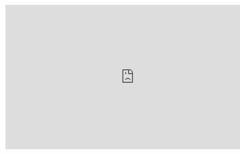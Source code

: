 <iframe style="border: 1px solid rgba(0, 0, 0, 0.1);" width="800" height="450" src="https://www.figma.com/embed?embed_host=share&url=https%3A%2F%2Fwww.figma.com%2Ffile%2FNgdgCemYfsHwg2pLbmleWw%2FWireframe%3Fnode-id%3D0%253A1%26t%3DvKHpuumRahNQIpDU-1" allowfullscreen></iframe>
